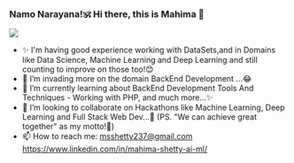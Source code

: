 ### Namo Narayana!🕉️ Hi there, this is Mahima  👋

![](https://komarev.com/ghpvc/?username=mahima-shetty-ai-ml&color=blueviolet&style=flat-square)

 
- ✨ I'm having good experience working with DataSets,and in Domains like Data Science, Machine Learning and Deep Learning and still counting to improve on those too!😊
- 🔭 I’m invading more on the domain BackEnd Development ...😂
- 🌱 I’m currently learning about BackEnd Development Tools And Techniques - Working with PHP, and much more...✨
- 👯 I’m looking to collaborate on Hackathons like Machine Learning, Deep Learning and Full Stack Web Dev...🤝 (PS. "We can achieve great together" as my motto!🌟)
- 📫 How to reach me: msshetty237@gmail.com  https://www.linkedin.com/in/mahima-shetty-ai-ml/


